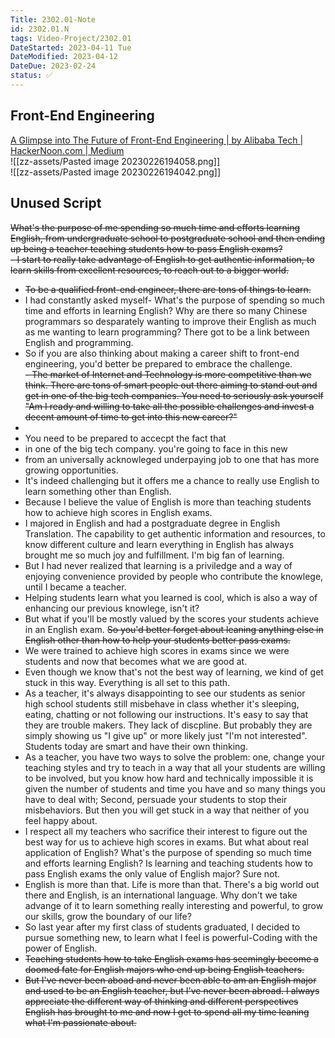 ```yaml
---
Title: 2302.01-Note
id: 2302.01.N
tags: Video-Project/2302.01
DateStarted: 2023-04-11 Tue
DateModified: 2023-04-12
DateDue: 2023-02-24
status: ✅
---
```


## Front-End Engineering

[A Glimpse into The Future of Front-End Engineering | by Alibaba Tech | HackerNoon.com | Medium](https://medium.com/hackernoon/a-glimpse-into-the-future-of-front-end-engineering-21bbebfc7008)  
![[zz-assets/Pasted image 20230226194058.png]]  
![[zz-assets/Pasted image 20230226194042.png]]

## Unused Script

~~What's the purpose of me spending so much time and efforts learning English, from undergraduate school to postgraduate school and then ending up being a teacher teaching students how to pass English exams?~~  
~~- I start to really take advantage of English to get authentic information, to learn skills from excellent resources, to reach out to a bigger world.~~

- ~~To be a qualified front-end engineer, there are tons of things to learn.~~
- I had constantly asked myself- What's the purpose of spending so much time and efforts in learning English? Why are there so many Chinese programmars so desparately wanting to improve their English as much as me wanting to learn programming? There got to be a link between English and programming.
- So if you are also thinking about making a career shift to front-end engineering, you'd better be prepared to embrace the challenge.  
  ~~- The market of Internet and Technology is more competitive than we think. There are tons of smart people out there aiming to stand out and get in one of the big tech companies. You need to seriously ask yourself "Am I ready and willing to take all the possible challenges and invest a decent amount of time to get into this new career?"~~
-
- You need to be prepared to accecpt the fact that
- in one of the big tech company. you're going to face in this new
- from an universally acknowleged underpaying job to one that has more growing opportunities.
- It's indeed challenging but it offers me a chance to really use English to learn something other than English.
- Because I believe the value of English is more than teaching students how to achieve high scores in English exams.
- I majored in English and had a postgraduate degree in English Translation. The capability to get authentic information and resources, to know different culture and learn everything in English has always brought me so much joy and fulfillment. I'm big fan of learning.
- But I had never realized that learning is a priviledge and a way of enjoying convenience provided by people who contribute the knowlege, until I became a teacher.
- Helping students learn what you learned is cool, which is also a way of enhancing our previous knowlege, isn't it?
- But what if you'll be mostly valued by the scores your students achieve in an English exam. ~~So you'd better forget about leaning anything else in English other than how to help your students better pass exams.~~
- We were trained to achieve high scores in exams since we were students and now that becomes what we are good at.
- Even though we know that's not the best way of learning, we kind of get stuck in this way. Everything is all set to this path.
- As a teacher, it's always disappointing to see our students as senior high school students still misbehave in class whether it's sleeping, eating, chatting or not following our instructions. It's easy to say that they are trouble makers. They lack of discpline. But probably they are simply showing us "I give up" or more likely just "I'm not interested". Students today are smart and have their own thinking.
- As a teacher, you have two ways to solve the problem: one, change your teaching styles and try to teach in a way that all your students are willing to be involved, but you know how hard and technically impossible it is given the number of students and time you have and so many things you have to deal with; Second, persuade your students to stop their misbehaviors. But then you will get stuck in a way that neither of you feel happy about.
- I respect all my teachers who sacrifice their interest to figure out the best way for us to achieve high scores in exams. But what about real application of English? What's the purpose of spending so much time and efforts learning English? Is learning and teaching students how to pass English exams the only value of English major? Sure not.
- English is more than that. Life is more than that. There's a big world out there and English, is an international language. Why don't we take advange of it to learn something really interesting and powerful, to grow our skills, grow the boundary of our life?
- So last year after my first class of students graduated, I decided to pursue something new, to learn what I feel is powerful-Coding with the power of English.
- ~~Teaching students how to take English exams has seemingly become a doomed fate for English majors who end up being English teachers.~~
- ~~But I've never been aboad and never been able to am an English major and used to be an English teacher, but I've never been abroad. I always appreciate the different way of thinking and different perspectives English has brought to me and now I get to spend all my time leaning what I'm passionate about.~~
